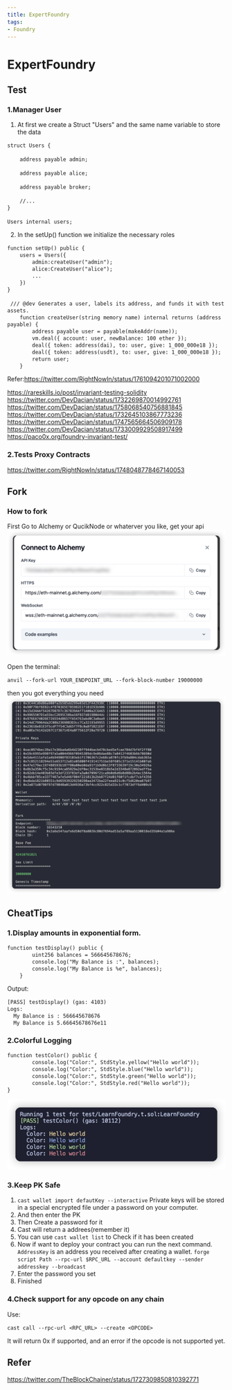 ```yaml
---
title: ExpertFoundry
tags:
- Foundry
---
```


# ExpertFoundry


## Test

### 1.Manager User

1. At first we create a Struct "Users" and the same name variable to store the data
```solidity
struct Users {

    address payable admin;

    address payable alice;

    address payable broker;

    //...
}

Users internal users;

```

2. In the setUp() function we initialize the necessary roles

```solidity
function setUp() public {
    users = Users({
        admin:createUser("admin");
        alice:CreateUser("alice");
        ...
    })
}

 /// @dev Generates a user, labels its address, and funds it with test assets.
    function createUser(string memory name) internal returns (address payable) {
        address payable user = payable(makeAddr(name));
        vm.deal({ account: user, newBalance: 100 ether });
        deal({ token: address(dai), to: user, give: 1_000_000e18 });
        deal({ token: address(usdt), to: user, give: 1_000_000e18 });
        return user;
    }
```
Refer:https://twitter.com/RightNowIn/status/1761094201071002000

https://rareskills.io/post/invariant-testing-solidity
https://twitter.com/DevDacian/status/1732269870014992761
https://twitter.com/DevDacian/status/1758068540756881845
https://twitter.com/DevDacian/status/1732645103867773236
https://twitter.com/DevDacian/status/1747565664506909178
https://twitter.com/DevDacian/status/1733009929508917499
https://paco0x.org/foundry-invariant-test/

### 2.Tests Proxy Contracts
https://twitter.com/RightNowIn/status/1748048778467140053
## Fork

### How to fork
First Go to Alchemy or QucikNode or whaterver you like, get your api
![](https://raw.githubusercontent.com/kkontheway/IMG/main/iShot_2024-04-10_15.37.07.png)

Open the terminal:
```
anvil --fork-url YOUR_ENDPOINT_URL --fork-block-number 19000000
```
then you got everything you need
![](https://raw.githubusercontent.com/kkontheway/IMG/main/iShot_2024-04-10_15.40.13.png)

## CheatTips

### 1.Display amounts in exponential form.
```solidity
function testDisplay() public {
        uint256 balances = 566645678676;
        console.log("My Balance is :", balances);
        console.log("My Balance is %e", balances);
    }
```
Output:
```solidity
[PASS] testDisplay() (gas: 4103)
Logs:
  My Balance is : 566645678676
  My Balance is 5.66645678676e11
```
### 2.Colorful Logging

```solidity
function testColor() public {
        console.log("Color:", StdStyle.yellow("Hello world"));
        console.log("Color:", StdStyle.blue("Hello world"));
        console.log("Color:", StdStyle.green("Hello world"));
        console.log("Color:", StdStyle.red("Hello world"));
}
```
![](https://raw.githubusercontent.com/kkontheway/IMG/main/20240407095148.png)

### 3.Keep PK Safe

1. `cast wallet import defautKey --interactive` Private keys will be stored in a special encrypted file under a password on your computer. 
2. And then enter the PK
3. Then Create a password for it
4. Cast will return a addrees(remember it)
5. You can use `cast wallet list` to Check if it has been created
6. Now if want to deploy your contract you can run the next command. `AddressKey` is an address you received after creating a wallet. `forge script Path --rpc-url $RPC_URL --account defaultkey --sender addresskey --broadcast`
7. Enter the password you set
8. Finished

### 4.Check support for any opcode on any chain
Use:
```
cast call --rpc-url <RPC_URL> --create <OPCODE>
```
It will return 0x if supported, and an error if the opcode is not supported yet.
## Refer
https://twitter.com/TheBlockChainer/status/1727309850810392771
